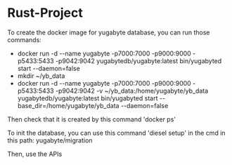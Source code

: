 # Rust-Project

To create the docker image for yugabyte database, you can run those commands:
  - docker run -d --name yugabyte  -p7000:7000 -p9000:9000 -p5433:5433 -p9042:9042 yugabytedb/yugabyte:latest bin/yugabyted start --daemon=false
  - mkdir ~/yb_data
  - docker run -d --name yugabyte -p7000:7000 -p9000:9000 -p5433:5433 -p9042:9042 -v ~/yb_data:/home/yugabyte/yb_data yugabytedb/yugabyte:latest bin/yugabyted start --base_dir=/home/yugabyte/yb_data --daemon=false

Then check that it is created by this command 'docker ps'

To init the database, you can use this command 'diesel setup' in the cmd in this path: yugabyte/migration

Then, use the APIs

